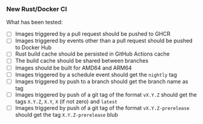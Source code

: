 ### New Rust/Docker CI

What has been tested:

- [ ] Images triggered by a pull request should be pushed to GHCR
- [ ] Images triggered by events other than a pull request should be pushed to Docker Hub
- [ ] Rust build cache should be persisted in GitHub Actions cache
- [ ] The build cache should be shared between branches
- [ ] Images should be built for AMD64 and ARM64
- [ ] Images triggered by a schedule event should get the `nightly` tag
- [ ] Images triggered by push to a branch should get the branch name as tag
- [ ] Images triggered by push of a git tag of the format `vX.Y.Z` should get the tags `X.Y.Z`, `X.Y`, `X` (if not zero) and `latest`
- [ ] Images triggered by push of a git tag of the format `vX.Y.Z-prerelease` should get the tag `X.Y.Z-prerelease`
blub
